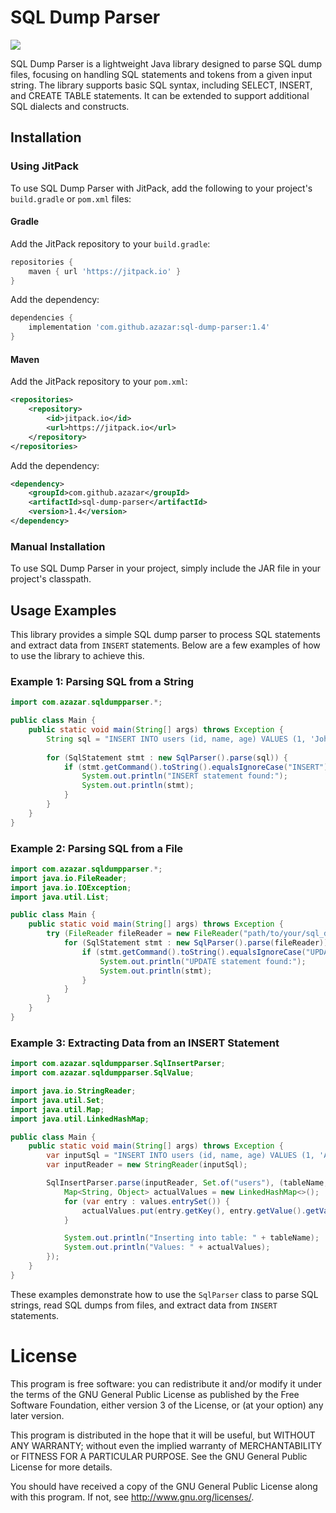 # SQL Dump Parser

[![](https://jitpack.io/v/azazar/sql-dump-parser.svg)](https://jitpack.io/#azazar/sql-dump-parser)

SQL Dump Parser is a lightweight Java library designed to parse SQL dump files, focusing on handling SQL statements and tokens from a given input string. The library supports basic SQL syntax, including SELECT, INSERT, and CREATE TABLE statements. It can be extended to support additional SQL dialects and constructs.

## Installation

### Using JitPack

To use SQL Dump Parser with JitPack, add the following to your project's `build.gradle` or `pom.xml` files:

#### Gradle

Add the JitPack repository to your `build.gradle`:

```groovy
repositories {
    maven { url 'https://jitpack.io' }
}
```

Add the dependency:

```groovy
dependencies {
    implementation 'com.github.azazar:sql-dump-parser:1.4'
}
```

#### Maven

Add the JitPack repository to your `pom.xml`:

```xml
<repositories>
    <repository>
        <id>jitpack.io</id>
        <url>https://jitpack.io</url>
    </repository>
</repositories>
```

Add the dependency:

```xml
<dependency>
    <groupId>com.github.azazar</groupId>
    <artifactId>sql-dump-parser</artifactId>
    <version>1.4</version>
</dependency>
```

### Manual Installation

To use SQL Dump Parser in your project, simply include the JAR file in your project's classpath.


## Usage Examples

This library provides a simple SQL dump parser to process SQL statements and extract data from `INSERT` statements. Below are a few examples of how to use the library to achieve this.

### Example 1: Parsing SQL from a String

```java
import com.azazar.sqldumpparser.*;

public class Main {
    public static void main(String[] args) throws Exception {
        String sql = "INSERT INTO users (id, name, age) VALUES (1, 'John Doe', 30);";
        
        for (SqlStatement stmt : new SqlParser().parse(sql)) {
            if (stmt.getCommand().toString().equalsIgnoreCase("INSERT")) {
                System.out.println("INSERT statement found:");
                System.out.println(stmt);
            }
        }
    }
}
```

### Example 2: Parsing SQL from a File

```java
import com.azazar.sqldumpparser.*;
import java.io.FileReader;
import java.io.IOException;
import java.util.List;

public class Main {
    public static void main(String[] args) throws Exception {
        try (FileReader fileReader = new FileReader("path/to/your/sql_dump.sql")) {
            for (SqlStatement stmt : new SqlParser().parse(fileReader)) {
                if (stmt.getCommand().toString().equalsIgnoreCase("UPDATE")) {
                    System.out.println("UPDATE statement found:");
                    System.out.println(stmt);
                }
            }
        }
    }
}
```

### Example 3: Extracting Data from an INSERT Statement

```java
import com.azazar.sqldumpparser.SqlInsertParser;
import com.azazar.sqldumpparser.SqlValue;

import java.io.StringReader;
import java.util.Set;
import java.util.Map;
import java.util.LinkedHashMap;

public class Main {
    public static void main(String[] args) throws Exception {
        var inputSql = "INSERT INTO users (id, name, age) VALUES (1, 'Alice', 30), (2, 'Bob', 25);";
        var inputReader = new StringReader(inputSql);

        SqlInsertParser.parse(inputReader, Set.of("users"), (tableName, values) -> {
            Map<String, Object> actualValues = new LinkedHashMap<>();
            for (var entry : values.entrySet()) {
                actualValues.put(entry.getKey(), entry.getValue().getValue());
            }

            System.out.println("Inserting into table: " + tableName);
            System.out.println("Values: " + actualValues);
        });
    }
}
```

These examples demonstrate how to use the `SqlParser` class to parse SQL strings, read SQL dumps from files, and extract data from `INSERT` statements.

# License

This program is free software: you can redistribute it and/or modify it under the terms of the GNU General Public License as published by the Free Software Foundation, either version 3 of the License, or (at your option) any later version.

This program is distributed in the hope that it will be useful, but WITHOUT ANY WARRANTY; without even the implied warranty of MERCHANTABILITY or FITNESS FOR A PARTICULAR PURPOSE. See the GNU General Public License for more details.

You should have received a copy of the GNU General Public License along with this program. If not, see http://www.gnu.org/licenses/.
